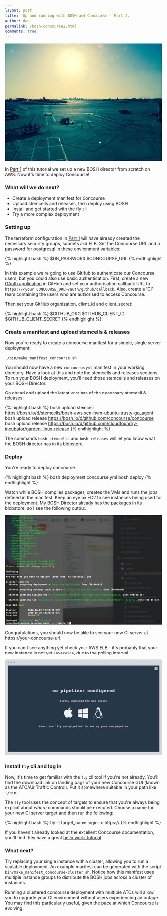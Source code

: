 ```yaml
---
layout: post
title:  Up and running with BOSH and Concourse - Part 2.
author: dan
permalink: /bosh-concourse2.html
comments: true
---
```


<img src="/images/blog/phoenix-sky-harbor.jpg" class="image fit">

In [Part 1](/bosh-concourse.html) of this tutorial we set up a new BOSH director from scratch on AWS. Now it's time to deploy Concourse!

### What will we do next?

- Create a deployment manifest for Concourse
- Upload stemcells and releases, then deploy using BOSH
- Install and get started with the fly cli
- Try a more complex deployment

<!--more-->

### Setting up

The terraform configuration in [Part 1](/bosh-concourse.html) will have already created the necessary security groups, subnets and ELB. Set the Concourse URL and a password for postgresql in these environment variables:

{% highlight bash %}
$DB_PASSWORD
$CONCOURSE_URL
{% endhighlight %}

In this example we're going to use GitHub to authenticate our Concourse users, but you could also use basic authentication. First, create a new [OAuth application](https://github.com/settings/applications/new) in GitHub and set your authorisation callback URL to `https://<your CONCOURSE_URL>/auth/github/callback`. Also, create a 'CI' team containing the users who are authorised to access Concourse.

Then set your GitHub organization, client_id and client_secret:

{% highlight bash %}
$GITHUB_ORG
$GITHUB_CLIENT_ID
$GITHUB_CLIENT_SECRET
{% endhighlight %}

### Create a manifest and upload stemcells & releases

Now you're ready to create a concourse manifest for a simple, single server deployment:

`./bin/make_manifest_concourse.sh`

You should now have a new `concourse.yml` manifest in your working directory. Have a look at this and note the stemcells and releases sections. To run your BOSH deployment, you'll need those stemcells and releases on your BOSH Director.

Go ahead and upload the latest versions of the necessary stemcell & releases:

{% highlight bash %}
bosh upload stemcell https://bosh.io/d/stemcells/bosh-aws-xen-hvm-ubuntu-trusty-go_agent
bosh upload release https://bosh.io/d/github.com/concourse/concourse
bosh upload release https://bosh.io/d/github.com/cloudfoundry-incubator/garden-linux-release
{% endhighlight %}

The commands `bosh stemcells` and `bosh releases` will let you know what the BOSH director has in its blobstore.

### Deploy

You're ready to deploy concourse.

{% highlight bash %}
bosh deployment concourse.yml
bosh deploy
{% endhighlight %}

Watch while BOSH compiles packages, creates the VMs and runs the jobs defined in the manifest. Keep an eye on EC2 to see instances being used for the deployment. My BOSH Director already has the packages in its blobstore, so I see the following output.

<img src="/images/blog/bosh-deploy-concourse.png" class="image fit">

Congratulations, you should now be able to see your new CI server at https://your-concourse-url.

If you can't see anything yet check your AWS ELB - it's probably that your new instance is not yet `InService`, due to the polling interval.

<img src="/images/blog/no-pipelines-configured.png" class="image fit">

### Install `fly` cli and log in

Now, it's time to get familiar with the `fly` cli tool if you're not already. You'll find the download link on landing page of your new Concourse GUI (known as the ATC/Air Traffic Control). Put it somewhere suitable in your path like `~/bin`.

The `fly` tool uses the concept of targets to ensure that you're always being explicit about *where* commands should be executed. Choose a name for your new CI server target and then run the following:

{% highlight bash %}
fly -t target_name login -c https://<your-concourse-url>
{% endhighlight %}

If you haven't already looked at the excellent Concourse documentation, you'll find they have a great [hello world tutorial](http://concourse.ci/hello-world.html)

### What next?

Try replacing your single instance with a cluster, allowing you to run a scalable deployment. An example manifest can be generated with the script `bin/make_manifest_concourse-cluster.sh`. Notice how this manifest uses multiple instance groups to distribute the BOSH jobs across a cluster of instances.

Running a clustered concourse deployment with multiple ATCs will allow you to upgrade your CI environment without users experiencing an outage. You may find this particularly useful, given the pace at which Concourse is evolving.
